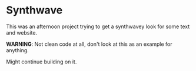 # Synthwave

This was an afternoon project trying to get a synthwavey look for some text and website.

**WARNING**: Not clean code at all, don't look at this as an example for anything.

Might continue building on it.
